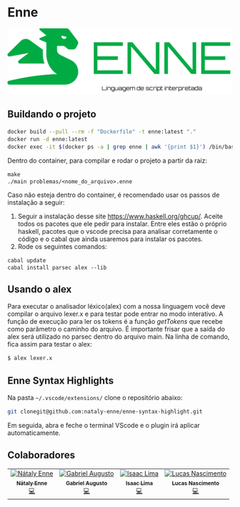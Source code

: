 # Enne

<p align="center">
  <img src="https://github.com/Gaobaofogo/Enne/blob/main/docs/img/enne.png" width="700">
</p>

## Buildando o projeto


```bash
docker build --pull --rm -f "Dockerfile" -t enne:latest "."
docker run -d enne:latest
docker exec -it $(docker ps -a | grep enne | awk '{print $1}') /bin/bash
```

Dentro do container, para compilar e rodar o projeto a partir da raiz:

```
make
./main problemas/<nome_do_arquivo>.enne
```

Caso não esteja dentro do container, é recomendado usar os passos de instalação a seguir:

1. Seguir a instalação desse site https://www.haskell.org/ghcup/. Aceite todos os pacotes que ele pedir para instalar. Entre eles estão o próprio haskell, pacotes que o vscode precisa para analisar corretamente o código e o cabal que ainda usaremos para instalar os pacotes.
2. Rode os seguintes comandos:
```
cabal update
cabal install parsec alex --lib
```

## Usando o alex

Para executar o analisador léxico(alex) com a nossa linguagem você deve compilar o arquivo lexer.x e para testar pode entrar no modo interativo. A função de execução para ler os tokens é a função <i>getTokens</i> que recebe como parâmetro o caminho do arquivo. É importante frisar que a saída do alex será utilizado no parsec dentro do arquivo main. Na linha de comando, fica assim para testar o alex:

```bash
$ alex lexer.x
```

## Enne Syntax Highlights 

Na pasta `~/.vscode/extensions/` clone o repositório abaixo:

```bash
git clonegit@github.com:nataly-enne/enne-syntax-highlight.git
```

Em seguida, abra e feche o terminal VScode e o plugin irá aplicar automaticamente.

## Colaboradores
<table>
  <tr>
    <td align="center">
      <a href="https://github.com/nataly-enne">
        <img src="https://avatars3.githubusercontent.com/u/26802307?s=400&v=4" width="100px;" alt="Nátaly Enne"/>
        <br />
        <sub><b>Nátaly Enne</b></sub>
      </a><br />
      <a href="https://github.com/Gaobaofogo/Enne/commits?author=nataly-enne" title="Code">💻</a>
    </td>
    <td align="center">
      <a href="https://github.com/Gaobaofogo">
        <img src="https://avatars.githubusercontent.com/u/22860539?v=4" width="100px;" alt="Gabriel Augusto"/>
        <br />
        <sub><b>Gabriel Augusto</b></sub>
      </a><br />
      <a href="https://github.com/Gaobaofogo/Enne/commits?author=edusrmt" title="Code">💻</a>
    </td>
    <td align="center">
      <a href="https://github.com/isaacrpl7">
        <img src="https://avatars.githubusercontent.com/u/50757880?v=4" width="100px;" alt="Isaac Lima"/>
        <br />
        <sub><b>Isaac Lima</b></sub>
      </a><br />
      <a href="https://github.com/Gaobaofogo/Enne/commits?author=isaacrpl7" title="Code">💻</a>
    </td>
    <td align="center">
      <a href="https://github.com/lluckymou">
        <img src="https://avatars.githubusercontent.com/u/19612449?v=4" width="100px;" alt="Lucas Nascimento"/>
        <br />
        <sub><b>Lucas Nascimento</b></sub>
      </a><br />
      <a href="https://github.com/Gaobaofogo/Enne/commits?author=lluckymou" title="Code">💻</a>
    </td>
  </tr>
</table>
